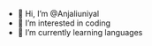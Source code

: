 - 👋 Hi, I’m @Anjaliuniyal
- 👀 I’m interested in coding
- 🌱 I’m currently learning languages

<!---
Anjaliuniyal/Anjaliuniyal is a ✨ special ✨ repository because its `README.md` (this file) appears on your GitHub profile.
You can click the Preview link to take a look at your changes.
--->

